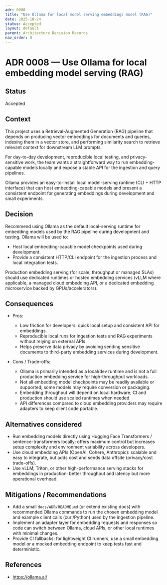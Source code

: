 ```yaml
---
adr: 0008
title: "Use Ollama for local model serving embeddings model (RAG)"
date: 2025-10-24
status: Accepted
layout: default
parent: Architecture Decision Records
nav_order: 8
---
```


# ADR 0008 — Use Ollama for local embedding model serving (RAG)

## Status

Accepted

## Context

This project uses a Retrieval-Augmented Generation (RAG) pipeline that depends on producing vector embeddings for documents and queries, indexing them in a vector store, and performing similarity search to retrieve relevant context for downstream LLM prompts.

For day-to-day development, reproducible local testing, and privacy-sensitive work, the team wants a straightforward way to run embedding-capable models locally and expose a stable API for the ingestion and query pipelines.

Ollama provides an easy-to-install local model-serving runtime (CLI + HTTP interface) that can host embedding-capable models and present a consistent endpoint for generating embeddings during development and small experiments.

## Decision

Recommend using Ollama as the default local-serving runtime for embedding models used by the RAG pipeline during development and testing. Ollama will be used to:

- Host local embedding-capable model checkpoints used during development.
- Provide a consistent HTTP/CLI endpoint for the ingestion process and local integration tests.

Production embedding serving (for scale, throughput or managed SLAs) should use dedicated runtimes or hosted embedding services (vLLM where applicable, a managed cloud embedding API, or a dedicated embedding microservice backed by GPUs/accelerators).

## Consequences

- Pros:
  - Low friction for developers: quick local setup and consistent API for embeddings.
  - Reproducible local runs for ingestion tests and RAG experiments without relying on external APIs.
  - Helps preserve data privacy by avoiding sending sensitive documents to third-party embedding services during development.

- Cons / Trade-offs:
  - Ollama is primarily intended as a local/dev runtime and is not a full production embedding service for high-throughput workloads.
  - Not all embedding model checkpoints may be readily available or supported; some models may require conversion or packaging.
  - Embedding throughput will depend on local hardware; CI and production should use scaled runtimes when needed.
  - API differences compared to cloud embedding providers may require adapters to keep client code portable.

## Alternatives considered

- Run embedding models directly using Hugging Face Transformers / sentence-transformers locally: offers maximum control but increases setup complexity and environment variability across developers.
- Use cloud embedding APIs (OpenAI, Cohere, Anthropic): scalable and easy to integrate, but adds cost and sends data offsite (privacy/cost trade-offs).
- Use vLLM, Triton, or other high-performance serving stacks for embeddings in production: better throughput and latency but more operational overhead.

## Mitigations / Recommendations

- Add a small `docs/ADR/README.md` (or extend existing docs) with recommended Ollama commands to run the chosen embedding model and example client calls (curl/Python) used by the ingestion pipeline.
- Implement an adapter layer for embedding requests and responses so code can switch between Ollama, cloud APIs, or other local runtimes with minimal changes.
- Provide CI fallbacks: for lightweight CI runners, use a small embedding model or a mocked embedding endpoint to keep tests fast and deterministic.

## References

- https://ollama.ai/
